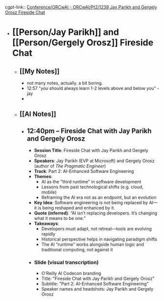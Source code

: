 cgpt-link:: [Conference/ORCwAI - ORCwAI/Pt2/1239 Jay Parikh and Gergely Orosz Fireside Chat](https://chatgpt.com/g/g-p-681cc9933b4c8191bcf21e72a6de0e2b-conference-orcwai/c/681cde69-2dc0-800a-a9d1-f0433af2dc90)

- # [[Person/Jay Parikh]] and [[Person/Gergely Orosz]] Fireside Chat
	- ## [[My Notes]]
		- not many notes, actually. a bit boring.
		- 12:57 "you should always learn 1-2 levels above and below you" - jay
		-
	- ## [[AI Notes]]
		- ## 12:40pm – Fireside Chat with Jay Parikh and Gergely Orosz
			- **Session Title**: Fireside Chat with Jay Parikh and Gergely Orosz
			- **Speakers**: Jay Parikh (EVP at Microsoft) and Gergely Orosz (author of *The Pragmatic Engineer*)
			- **Track**: Part 2: AI-Enhanced Software Engineering
			- **Themes**:
				- AI as the "third runtime" in software development
				- Lessons from past technological shifts (e.g. cloud, mobile)
				- Reframing the AI era not as an endpoint, but an evolution
			- **Key Idea**: Software engineering is not being replaced by AI—it is being reshaped and enhanced by it.
			- **Quote (inferred)**: “AI isn’t replacing developers. It’s changing what it means to be one.”
			- **Takeaways**:
				- Developers must adapt, not retreat—tools are evolving rapidly
				- Historical perspective helps in navigating paradigm shifts
				- The AI “runtime” works alongside human logic and traditional computing, not against it
			- ### Slide (visual transcription)
				- O'Reilly AI Codecon branding
				- Title: "Fireside Chat with Jay Parikh and Gergely Orosz"
				- Subtitle: "Part 2: AI-Enhanced Software Engineering"
				- Speaker names and headshots: Jay Parikh and Gergely Orosz